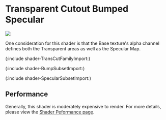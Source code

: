 Transparent Cutout Bumped Specular
==================================



![](http://docwiki.hq.unity3d.com/uploads/Main/Shaders./Shader-TransCutoutBumpSpec.png)  

One consideration for this shader is that the Base texture's alpha channel defines both the Transparent areas as well as the Specular Map.

(:include shader-TransCutFamilyImport:)

(:include shader-BumpSubsetImport:)

(:include shader-SpecularSubsetImport:)

Performance
-----------


Generally, this shader is moderately expensive to render.  For more details, please view the [Shader Peformance page](shader-Performance.md).
